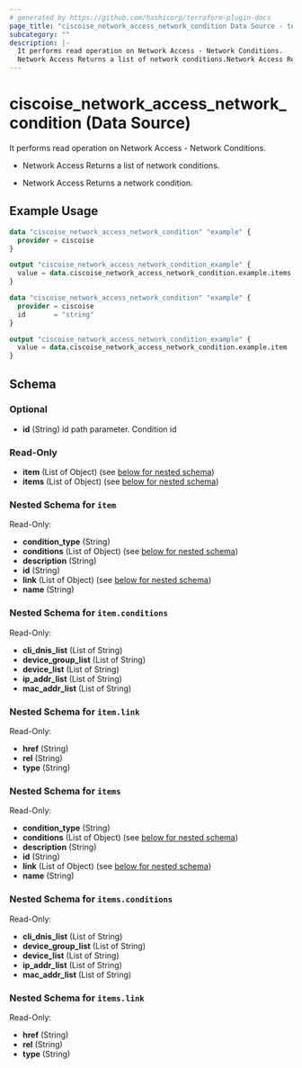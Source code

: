```yaml
---
# generated by https://github.com/hashicorp/terraform-plugin-docs
page_title: "ciscoise_network_access_network_condition Data Source - terraform-provider-ciscoise"
subcategory: ""
description: |-
  It performs read operation on Network Access - Network Conditions.
  Network Access Returns a list of network conditions.Network Access Returns a network condition.
---
```


# ciscoise_network_access_network_condition (Data Source)

It performs read operation on Network Access - Network Conditions.

- Network Access Returns a list of network conditions.

- Network Access Returns a network condition.

## Example Usage

```terraform
data "ciscoise_network_access_network_condition" "example" {
  provider = ciscoise
}

output "ciscoise_network_access_network_condition_example" {
  value = data.ciscoise_network_access_network_condition.example.items
}

data "ciscoise_network_access_network_condition" "example" {
  provider = ciscoise
  id       = "string"
}

output "ciscoise_network_access_network_condition_example" {
  value = data.ciscoise_network_access_network_condition.example.item
}
```

<!-- schema generated by tfplugindocs -->
## Schema

### Optional

- **id** (String) id path parameter. Condition id

### Read-Only

- **item** (List of Object) (see [below for nested schema](#nestedatt--item))
- **items** (List of Object) (see [below for nested schema](#nestedatt--items))

<a id="nestedatt--item"></a>
### Nested Schema for `item`

Read-Only:

- **condition_type** (String)
- **conditions** (List of Object) (see [below for nested schema](#nestedobjatt--item--conditions))
- **description** (String)
- **id** (String)
- **link** (List of Object) (see [below for nested schema](#nestedobjatt--item--link))
- **name** (String)

<a id="nestedobjatt--item--conditions"></a>
### Nested Schema for `item.conditions`

Read-Only:

- **cli_dnis_list** (List of String)
- **device_group_list** (List of String)
- **device_list** (List of String)
- **ip_addr_list** (List of String)
- **mac_addr_list** (List of String)


<a id="nestedobjatt--item--link"></a>
### Nested Schema for `item.link`

Read-Only:

- **href** (String)
- **rel** (String)
- **type** (String)



<a id="nestedatt--items"></a>
### Nested Schema for `items`

Read-Only:

- **condition_type** (String)
- **conditions** (List of Object) (see [below for nested schema](#nestedobjatt--items--conditions))
- **description** (String)
- **id** (String)
- **link** (List of Object) (see [below for nested schema](#nestedobjatt--items--link))
- **name** (String)

<a id="nestedobjatt--items--conditions"></a>
### Nested Schema for `items.conditions`

Read-Only:

- **cli_dnis_list** (List of String)
- **device_group_list** (List of String)
- **device_list** (List of String)
- **ip_addr_list** (List of String)
- **mac_addr_list** (List of String)


<a id="nestedobjatt--items--link"></a>
### Nested Schema for `items.link`

Read-Only:

- **href** (String)
- **rel** (String)
- **type** (String)


